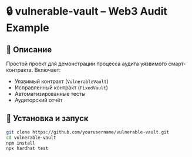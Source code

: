 # 🔒 vulnerable-vault – Web3 Audit Example

## 🧠 Описание

Простой проект для демонстрации процесса аудита уязвимого смарт-контракта. Включает:

- Уязвимый контракт (`VulnerableVault`)
- Исправленный контракт (`FixedVault`)
- Автоматизированные тесты
- Аудиторский отчёт

## 🚀 Установка и запуск

```bash
git clone https://github.com/yourusername/vulnerable-vault.git
cd vulnerable-vault
npm install
npx hardhat test
